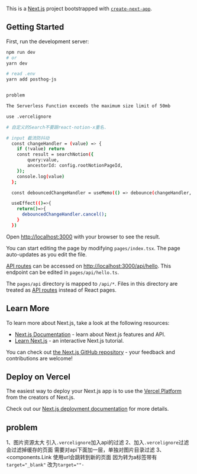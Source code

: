 This is a [Next.js](https://nextjs.org/) project bootstrapped with [`create-next-app`](https://github.com/vercel/next.js/tree/canary/packages/create-next-app).

## Getting Started

First, run the development server:

```bash
npm run dev
# or
yarn dev

# read .env
yarn add posthog-js


problem

The Serverless Function exceeds the maximum size limit of 50mb

use .vercelignore

# 自定义的Search不要跟react-notion-x重名.

# input 截流防抖动
  const changeHandler = (value) => {
    if (!value) return
    const result = searchNotion({
        query:value,
        ancestorId: config.rootNotionPageId,
    });
    console.log(value)
  };

  const debouncedChangeHandler = useMemo(() => debounce(changeHandler, 300), []);

  useEffect(()=>{
    return()=>{
      debouncedChangeHandler.cancel();
    }
  })

```

Open [http://localhost:3000](http://localhost:3000) with your browser to see the result.

You can start editing the page by modifying `pages/index.tsx`. The page auto-updates as you edit the file.

[API routes](https://nextjs.org/docs/api-routes/introduction) can be accessed on [http://localhost:3000/api/hello](http://localhost:3000/api/hello). This endpoint can be edited in `pages/api/hello.ts`.

The `pages/api` directory is mapped to `/api/*`. Files in this directory are treated as [API routes](https://nextjs.org/docs/api-routes/introduction) instead of React pages.

## Learn More

To learn more about Next.js, take a look at the following resources:

- [Next.js Documentation](https://nextjs.org/docs) - learn about Next.js features and API.
- [Learn Next.js](https://nextjs.org/learn) - an interactive Next.js tutorial.

You can check out [the Next.js GitHub repository](https://github.com/vercel/next.js/) - your feedback and contributions are welcome!

## Deploy on Vercel

The easiest way to deploy your Next.js app is to use the [Vercel Platform](https://vercel.com/new?utm_medium=default-template&filter=next.js&utm_source=create-next-app&utm_campaign=create-next-app-readme) from the creators of Next.js.

Check out our [Next.js deployment documentation](https://nextjs.org/docs/deployment) for more details.

## problem
1、图片资源太大
引入`.vercelignore`加入api的过滤
2、加入`.vercelignore`过滤会过滤掉缓存的页面
需要对api下面加一层，单独对图片目录过滤
3、<components.Link 使用url会跳转到新的页面
因为转为a标签带有`target="_blank"` 改为`target=""·`
